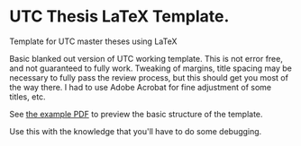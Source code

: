 # UTC Thesis LaTeX Template.
Template for UTC master theses using LaTeX

Basic blanked out version of UTC working template. This is not error free, and not guaranteed to fully work. Tweaking of margins, title spacing may be necessary to fully pass the review process, but this should get you most of the way there. I had to use Adobe Acrobat for fine adjustment of some titles, etc.

See [the example PDF](utc_thesis.pdf) to preview the basic structure of the template.

Use this with the knowledge that you'll have to do some debugging.
